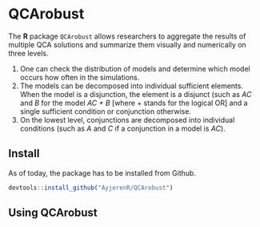 # QCArobust

The **R** package `QCArobust` allows researchers to aggregate the results of multiple QCA solutions and summarize them visually and numerically on three levels. 

1. One can check the distribution of models and determine which model occurs how often in the simulations.
2. The models can be decomposed into individual sufficient elements. When the model is a disjunction, the element is a disjunct (such as *AC* and *B* for the model *AC + B* [where + stands for the logical OR] and a single sufficient condition or conjunction otherwise. 
3. On the lowest level, conjunctions are decomposed into individual conditions (such as *A* and *C* if a conjunction in a model is *AC*). 


## Install
As of today, the package has to be installed from Github.
``` r
devtools::install_github("AyjerenR/QCArobust")
```

## Using QCArobust
